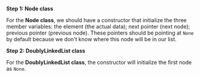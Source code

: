 <!--title={Member Variables For a Doubly Linked List}--> 

<!--badges={Algorithm:5,Python:2}-->

<!--concepts={The Linked List, The Node}-->

**Step 1: Node class**

For the **Node class**, we should have a constructor that initialize the three member variables: the element (the actual data); next pointer (next node); previous pointer (previous node). These pointers should be pointing at `None` by default because we don't know where this node will be in our list.

**Step 2: DoublyLinkedList class**

For the **DoublyLinkedList class**, the constructor will initialize the first node as `None`. 